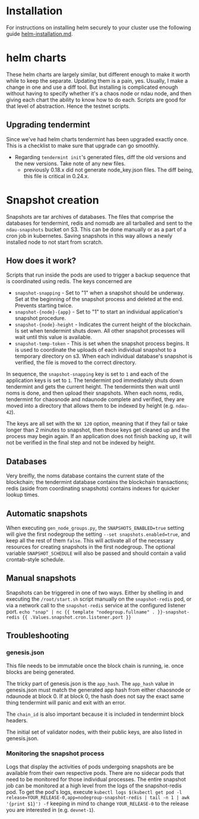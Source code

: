 # Installation

For instructions on installing helm securely to your cluster use the following guide [helm-installation.md](./helm-installation.md).

# helm charts

These helm charts are largely similar, but different enough to make it worth while to keep the separate. Updating them is a pain, yes. Usually, I make a change in one and use a diff tool. But installing is complicated enough without having to specify whether it's a chaos node or ndau node, and then giving each chart the ability to know how to do each. Scripts are good for that level of abstraction. Hence the testnet scripts.

## Upgrading tendermint

Since we've had helm charts tendermint has been upgraded exactly once. This is a checklist to make sure that upgrade can go smoothly.

* Regarding `tendermint init`'s generated files, diff the old versions and the new versions. Take note of any new files.
  - previously 0.18.x did not generate node_key.json files. The diff being, this file is critical in 0.24.x.

# Snapshot creation

Snapshots are tar archives of databases. The files that comprise the databases for tendermint, redis and nomsdb are all tarballed and sent to the `ndau-snapshots` bucket on S3. This can be done manually or as a part of a cron job in kubernetes. Saving snapshots in this way allows a newly installed node to not start from scratch.

## How does it work?

Scripts that run inside the pods are used to trigger a backup sequence that is coordinated using redis. The keys concerned are

* `snapshot-snapping` - Set to "1" when a snapshot should be underway. Set at the beginning of the snapshot process and deleted at the end. Prevents starting twice.
* `snapshot-{node}-{app}` - Set to "1" to start an individual application's snapshot procedure.
* `snapshot-{node}-height` - Indicates the current height of the blockchain. Is set when tendermint shuts down. All other snapshot processes will wait until this value is available.
* `snapshot-temp-token` - This is set when the snapshot process begins. It is used to coordinate the uploads of each individual snapshot to a temporary directory on s3. When each individual database's snapshot is verified, the file is moved to the correct directory.

In sequence, the `snapshot-snapping` key is set to `1` and each of the application keys is set to `1`. The tendermint pod immediately shuts down tendermint and gets the current height. The tendermints then wait until noms is done, and then upload their snapshots. When each noms, redis, tendermint for chaosnode and ndaunode complete and verified, they are moved into a directory that allows them to be indexed by height (e.g. `ndau-42`).

The keys are all set with the `NX 120` option, meaning that if they fail or take longer than 2 minutes to snapshot, then those keys get cleaned up and the process may begin again. If an application does not finish backing up, it will not be verified in the final step and not be indexed by height.

## Databases

Very breifly, the noms database contains the current state of the blockchain; the tendermint database contains the blockchain transactions; redis (aside from coordinating snapshots) contains indexes for quicker lookup times.

## Automatic snapshots

When executing `gen_node_groups.py`, the `SNAPSHOTS_ENABLED=true` setting will give the first nodegroup the setting `--set snapshots.enabled=true`, and keep all the rest of them `false`. This will activate all of the necessary resources for creating snapshots in the first nodegroup. The optional variable `SNAPSHOT_SCHEDULE` will also be passed and should contain a valid crontab-style schedule.

## Manual snapshots

Snapshots can be triggered in one of two ways. Either by shelling in and executing the `/root/start.sh` script manually on the `snapshot-redis` pod, or via a network call to the `snapshot-redis` service at the configured listener port. `echo "snap" | nc {{ template "nodegroup.fullname" . }}-snapshot-redis {{ .Values.snapshot.cron.listener.port }}`

## Troubleshooting

### genesis.json

This file needs to be immutable once the block chain is running, ie. once blocks are being generated.

The tricky part of genesis.json is the `app_hash`. The `app_hash` value in genesis.json must match the generated app hash from either chaosnode or ndaunode at block 0. If at block 0, the hash does not say the exact same thing tendermint will panic and exit with an error.

The `chain_id` is also important because it is included in tendermint block headers.

The initial set of validator nodes, with their public keys, are also listed in genesis.json.

### Monitoring the snapshot process

Logs that display the activities of pods undergoing snapshots are be available from their own respective pods. There are no sidecar pods that need to be monitored for those individual processes. The entire snapshot job can be monitored at a high level from the logs of the snapshot-redis pod. To get the pod's logs, execute `kubectl logs $(kubectl get pod -l release=YOUR_RELEASE-0,app=nodegroup-snapshot-redis | tail -n 1 | awk '{print $1}') -f` keeping in mind to change `YOUR_RELEASE-0` to the release you are interested in (e.g. `devnet-1`).
